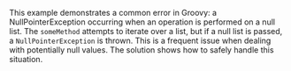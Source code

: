 This example demonstrates a common error in Groovy: a NullPointerException occurring when an operation is performed on a null list.  The `someMethod` attempts to iterate over a list, but if a null list is passed, a `NullPointerException` is thrown.  This is a frequent issue when dealing with potentially null values.  The solution shows how to safely handle this situation.